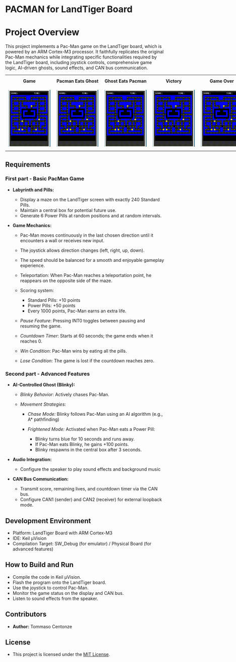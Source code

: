# PACMAN for LandTiger Board
# Project Overview
This project implements a Pac-Man game on the LandTiger board, which is powered by an ARM Cortex-M3 processor. It faithfully replicates the original Pac-Man mechanics while integrating specific functionalities required by the LandTiger board, including joystick controls, comprehensive game logic, AI-driven ghosts, sound effects, and CAN bus communication.




<style>
    table {
        width: 100vw; /* Forza la tabella a occupare tutta la larghezza dello schermo */
        table-layout: fixed; /* Forza le colonne a occupare lo spazio uniformemente */
        border-collapse: collapse; /* Unisce i bordi per un look più pulito */
    }
    th, td {
        width: 20%; /* Suddivide equamente le colonne */
        text-align: center; /* Centra il testo */
        padding: 10px; /* Spazio interno */
    }
    img {
        height: 180px; /* Mantiene l'altezza */
        width: 100%; /* Fa sì che l'immagine riempia la cella */
        object-fit: cover; /* Mantiene la proporzione evitando distorsioni */
    }
</style>

<table>
    <tr>
        <th>Game</th>
        <th>Pacman Eats Ghost</th>
        <th>Ghost Eats Pacman</th>
        <th>Victory</th>
        <th>Game Over</th>
    </tr>
    <tr>
        <td><img src="Gifs/Test.gif"></td>
        <td><img src="Gifs/Test.gif"></td>
        <td><img src="Gifs/Test.gif"></td>
        <td><img src="Gifs/Test.gif"></td>
        <td><img src="Gifs/Test.gif"></td>
    </tr>
</table>



## Requirements
### First part - Basic PacMan Game

- **Labyrinth and Pills:**
  
  - Display a maze on the LandTiger screen with exactly 240 Standard Pills.
  - Maintain a central box for potential future use.
  - Generate 6 Power Pills at random positions and at random intervals.

- **Game Mechanics:**
  - Pac-Man moves continuously in the last chosen direction until it encounters a wall or receives new input.
  - The joystick allows direction changes (left, right, up, down).
  - The speed should be balanced for a smooth and enjoyable gameplay experience.
  - Teleportation: When Pac-Man reaches a teleportation point, he reappears on the opposite side of the maze.
  - Scoring system:
    
     - Standard Pills: +10 points
     - Power Pills: +50 points
     - Every 1000 points, Pac-Man earns an extra life.
  - *Pause Feature*: Pressing INT0 toggles between pausing and resuming the game.
  - *Countdown Timer*: Starts at 60 seconds; the game ends when it reaches 0.
  - *Win Condition*: Pac-Man wins by eating all the pills.
  - *Lose Condition*: The game is lost if the countdown reaches zero.
 
### Second part - Advanced Features

- **AI-Controlled Ghost (Blinky):**
  
  - *Blinky Behavior*: Actively chases Pac-Man.
  - *Movement Strategies:*
    
    - *Chase Mode:* Blinky follows Pac-Man using an AI algorithm (e.g., A* pathfinding)
    - *Frightened Mode:* Activated when Pac-Man eats a Power Pill:
      
      - Blinky turns blue for 10 seconds and runs away.
      - If Pac-Man eats Blinky, he gains +100 points.
      - Blinky respawns in the central box after 3 seconds.
- **Audio Integration:**
    - Configure the speaker to play sound effects and background music

- **CAN Bus Communication:**
  - Transmit score, remaining lives, and countdown timer via the CAN bus.
  - Configure CAN1 (sender) and CAN2 (receiver) for external loopback mode.

## Development Environment
  - Platform: LandTiger Board with ARM Cortex-M3
  - IDE: Keil µVision
  - Compilation Target: SW_Debug (for emulator) / Physical Board (for advanced features)

## How to Build and Run
  - Compile the code in Keil µVision.
  - Flash the program onto the LandTiger board.
  - Use the joystick to control Pac-Man.
  - Monitor the game status on the display and CAN bus.
  - Listen to sound effects from the speaker.

## Contributors
  - **Author:** Tommaso Centonze
## License
  - This project is licensed under the [MIT License](LICENSE).
  
